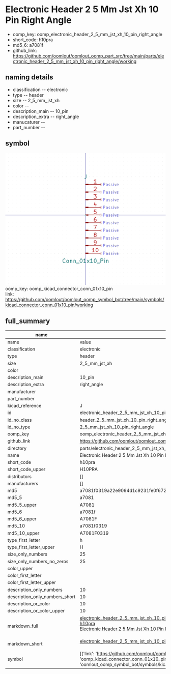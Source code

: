 # Electronic Header 2 5 Mm Jst Xh 10 Pin Right Angle

  
* oomp_key: oomp_electronic_header_2_5_mm_jst_xh_10_pin_right_angle 
* short_code: h10pra
* md5_6: a7081f  
* github_link: https://github.com/oomlout/oomlout_oomp_part_src/tree/main/parts/electronic_header_2_5_mm_jst_xh_10_pin_right_angle/working  
## naming details
* classification -- electronic
* type -- header
* size -- 2_5_mm_jst_xh
* color -- 
* description_main -- 10_pin
* description_extra -- right_angle
* manucaturer -- 
* part_number -- 



## symbol

![](symbol/0/working/working_600.png)  
oomp_key: oomp_kicad_connector_conn_01x10_pin  
link: https://github.com/oomlout/oomlout_oomp_symbol_bot/tree/main/symbols/kicad_connector_conn_01x10_pin/working  


## full_summary
| name | value | 
| --- | --- | 
| name | value | 
| classification | electronic | 
| type | header | 
| size | 2_5_mm_jst_xh | 
| color |  | 
| description_main | 10_pin | 
| description_extra | right_angle | 
| manufacturer |  | 
| part_number |  | 
| kicad_reference | J | 
| id | electronic_header_2_5_mm_jst_xh_10_pin_right_angle | 
| id_no_class | header_2_5_mm_jst_xh_10_pin_right_angle | 
| id_no_type | 2_5_mm_jst_xh_10_pin_right_angle | 
| oomp_key | oomp_electronic_header_2_5_mm_jst_xh_10_pin_right_angle | 
| github_link | https://github.com/oomlout/oomlout_oomp_part_src/tree/main/parts/electronic_header_2_5_mm_jst_xh_10_pin_right_angle/working | 
| directory | parts/electronic_header_2_5_mm_jst_xh_10_pin_right_angle | 
| name | Electronic Header 2 5 Mm Jst Xh 10 Pin Right Angle | 
| short_code | h10pra | 
| short_code_upper | H10PRA | 
| distributors | [] | 
| manufacturers | [] | 
| md5 | a7081f0319a22e9094d1c9231fe0f672 | 
| md5_5 | a7081 | 
| md5_5_upper | A7081 | 
| md5_6 | a7081f | 
| md5_6_upper | A7081F | 
| md5_10 | a7081f0319 | 
| md5_10_upper | A7081F0319 | 
| type_first_letter | h | 
| type_first_letter_upper | H | 
| size_only_numbers | 25 | 
| size_only_numbers_no_zeros | 25 | 
| color_upper |  | 
| color_first_letter |  | 
| color_first_letter_upper |  | 
| description_only_numbers | 10 | 
| description_only_numbers_short | 10 | 
| description_or_color | 10 | 
| description_or_color_upper | 10 | 
| markdown_full | [electronic_header_2_5_mm_jst_xh_10_pin_right_angle](https://github.com/oomlout/oomlout_oomp_part_src/tree/main/parts/electronic_header_2_5_mm_jst_xh_10_pin_right_angle/working)<br>[h10pra](https://github.com/oomlout/oomlout_oomp_part_src/tree/main/parts/electronic_header_2_5_mm_jst_xh_10_pin_right_angle/working)<br>[Electronic Header 2 5 Mm Jst Xh 10 Pin Right Angle](https://github.com/oomlout/oomlout_oomp_part_src/tree/main/parts/electronic_header_2_5_mm_jst_xh_10_pin_right_angle/working)<br><br> | 
| markdown_short | [electronic_header_2_5_mm_jst_xh_10_pin_right_angle](https://github.com/oomlout/oomlout_oomp_part_src/tree/main/parts/electronic_header_2_5_mm_jst_xh_10_pin_right_angle/working)<br><br> | 
| symbol | [{'link': 'https://github.com/oomlout/oomlout_oomp_symbol_bot/tree/main/symbols/kicad_connector_conn_01x10_pin', 'oomp_key': 'oomp_kicad_connector_conn_01x10_pin', 'directory': 'oomlout_oomp_symbol_bot/symbols/kicad_connector_conn_01x10_pin//working/working.kicad_sym'}] | 
